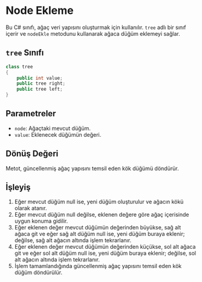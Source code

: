 # Node Ekleme

Bu C# sınıfı, ağaç veri yapısını oluşturmak için kullanılır. `tree` adlı bir sınıf içerir ve `nodeEkle` metodunu kullanarak ağaca düğüm eklemeyi sağlar.

## `tree` Sınıfı

```csharp
class tree
{
    public int value;
    public tree right;
    public tree left;
}
```

## Parametreler

- `node`: Ağaçtaki mevcut düğüm.
- `value`: Eklenecek düğümün değeri.

## Dönüş Değeri

Metot, güncellenmiş ağaç yapısını temsil eden kök düğümü döndürür.

## İşleyiş

1. Eğer mevcut düğüm null ise, yeni düğüm oluşturulur ve ağacın kökü olarak atanır.
2. Eğer mevcut düğüm null değilse, eklenen değere göre ağaç içerisinde uygun konuma gidilir.
3. Eğer eklenen değer mevcut düğümün değerinden büyükse, sağ alt ağaca git ve eğer sağ alt düğüm null ise, yeni düğüm buraya eklenir; değilse, sağ alt ağacın altında işlem tekrarlanır.
4. Eğer eklenen değer mevcut düğümün değerinden küçükse, sol alt ağaca git ve eğer sol alt düğüm null ise, yeni düğüm buraya eklenir; değilse, sol alt ağacın altında işlem tekrarlanır.
5. İşlem tamamlandığında güncellenmiş ağaç yapısını temsil eden kök düğüm döndürülür.
